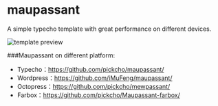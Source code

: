 maupassant
==========

A simple typecho template with great performance on different devices.

![template preview](https://ddydeg.by3302.livefilestore.com/y2p1ZgHER4eIFaEHhwaf96MvZH4_iLufEIDj7o8acDgI1GXFDtPI-eRAgvokFoR9irbz738gMmWc_N7yexG6uhB1Dcmelb0cXg8HexpiAdZ5HQ/m.png "Maupassant template preview")

###Maupassant on different platform:

+ Typecho：https://github.com/pickcho/maupassant/
+ Wordpress：https://github.com/iMuFeng/maupassant/
+ Octopress：https://github.com/pickcho/mewpassant/
+ Farbox：https://github.com/pickcho/Maupassant-farbox/
